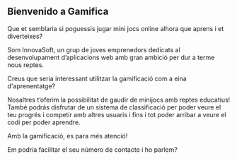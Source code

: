 ## Bienvenido a Gamifica

Que et semblaria si poguessis jugar mini jocs online alhora que aprens i et diverteixes?

Som InnovaSoft, un grup de joves emprenedors dedicats al desenvolupament d’aplicacions web amb gran ambició per dur a terme nous reptes.

Creus que seria interessant utilitzar la gamificació com a eina d'aprenentatge?

Nosaltres t’oferim la possibilitat de gaudir de minijocs amb reptes educatius!
També podrás disfrutar de un sistema de classificació per poder veure el teu progrés i competir amb altres usuaris i fins i tot poder arribar a veure el codi per poder aprendre.

Amb la gamificació, es para més atenció! 

Em podría facilitar el seu número de contacte i ho parlem?

